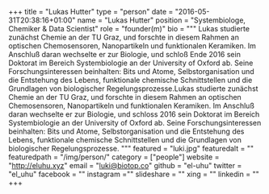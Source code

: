 +++
title = "Lukas Hutter"
type = "person"
date = "2016-05-31T20:38:16+01:00"
name = "Lukas Hutter"
position = "Systembiologe, Chemiker & Data Scientist"
role = "founder(m)"
bio = """
Lukas studierte zunächst Chemie an der TU Graz, und forschte in diesem Rahmen an optischen Chemosensoren, Nanopartikeln und funktionalen Keramiken. Im Anschluß daran wechselte er zur Biologie, und schloß Ende 2016 sein Doktorat im Bereich Systembiologie an der University of Oxford ab. Seine Forschungsinteressen beinhalten: Bits und Atome, Selbstorganisation und die Entstehung des Lebens, funktionale chemische Schnittstellen und die Grundlagen von biologischer Regelungsprozesse.Lukas studierte zunächst Chemie an der TU Graz, und forschte in diesem Rahmen an optischen Chemosensoren, Nanopartikeln und funktionalen Keramiken. Im Anschluß daran wechselte er zur Biologie, und schloss 2016 sein Doktorat im Bereich Systembiologie an der University of Oxford ab. Seine Forschungsinteressen beinhalten: Bits und Atome, Selbstorganisation und die Entstehung des Lebens, funktionale chemische Schnittstellen und die Grundlagen von biologischer Regelungsprozesse.
"""
featured = "luki.jpg"
featuredalt = ""
featuredpath = "/img/person/"
category = ["people"]
website = "http://eluhu.xyz"
email = "luki@biotop.co"
github = "el-uhu"
twitter = "el_uhu"
facebook = ""
instagram =""
slideshare = ""
xing = ""
linkedin = ""
+++
